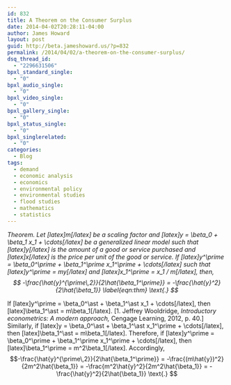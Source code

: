 ```yaml
---
id: 832
title: A Theorem on the Consumer Surplus
date: 2014-04-02T20:28:11-04:00
author: James Howard
layout: post
guid: http://beta.jameshoward.us/?p=832
permalink: /2014/04/02/a-theorem-on-the-consumer-surplus/
dsq_thread_id:
  - "2296631506"
bpxl_standard_single:
  - "0"
bpxl_audio_single:
  - "0"
bpxl_video_single:
  - "0"
bpxl_gallery_single:
  - "0"
bpxl_status_single:
  - "0"
bpxl_singlerelated:
  - "0"
categories:
  - Blog
tags:
  - demand
  - economic analysis
  - economics
  - environmental policy
  - environmental studies
  - flood studies
  - mathematics
  - statistics
---
```

<em>Theorem. Let [latex]m[/latex] be a scaling factor and [latex]y = \beta_0 + \beta_1 x_1 + \cdots[/latex] </em><em>be a generalized linear model such that [latex]y[/latex] is the amount of a good or </em><em>service purchased and [latex]x[/latex] is the price per unit of the good or </em><em>service. If [latex]y^\prime = \beta_0^\prime + \beta_1^\prime x_1^\prime + \cdots[/latex] such that [latex]y^\prime = my[/latex] and [latex]x_1^\prime = x_1 / m[/latex], then,
$$
-\frac{\hat{y}^{\prime\,2}}{2\hat{\beta_1^\prime}} =
-\frac{\hat{y}^2}{2\hat{\beta_1}} \label{eqn:thm} \text{.}
$$
</em>

If [latex]y^\prime = \beta_0^\ast + \beta_1^\ast x_1 + \cdots[/latex], then [latex]\beta_1^\ast = m\beta_1[/latex]. [1. Jeffrey Wooldridge, <i>Introductory econometrics: A modern approach,</i> Cengage Learning, 2012, p. 40.] Similarly, if [latex]y = \beta_0^\ast + \beta_1^\ast x_1^\prime + \cdots[/latex], then [latex]\beta_1^\ast = m\beta_1[/latex]. Therefore, if [latex]y^\prime = \beta_0^\prime + \beta_1^\prime x_1^\prime + \cdots[/latex], then [latex]\beta_1^\prime = m^2\beta_1[/latex]. Accordingly,
$$-\frac{\hat{y}^{\prime\,2}}{2\hat{\beta_1^\prime}} =
-\frac{(m\hat{y})^2}{2m^2\hat{\beta_1}} =
-\frac{m^2\hat{y}^2}{2m^2\hat{\beta_1}} =
-\frac{\hat{y}^2}{2\hat{\beta_1}} \text{.}
$$
